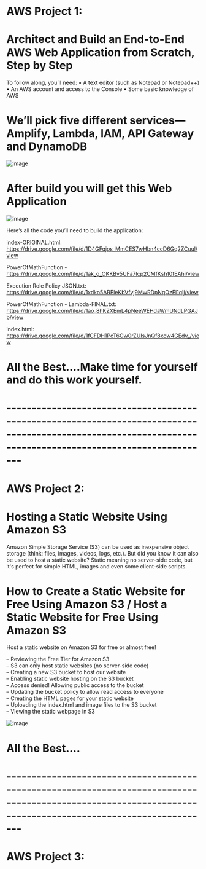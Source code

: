 # AWS Project 1: 
# Architect and Build an End-to-End AWS Web Application from Scratch, Step by Step

To follow along, you’ll need:
• A text editor (such as Notepad or Notepad++)
• An AWS account and access to the Console
• Some basic knowledge of AWS

# We’ll pick five different services—Amplify, Lambda, IAM, API Gateway and DynamoDB

![image](https://github.com/user-attachments/assets/991ad802-15af-4611-851a-10b90cfce6ce)

# After build you will get this Web Application

![image](https://github.com/user-attachments/assets/1ae90325-0998-4f2e-a265-74870f0c26a4)


Here’s all the code you’ll need to build the application:

index-ORIGINAL.html: https://drive.google.com/file/d/1D4GFqjos_MmCES7wHbn4ccD6Gq2ZCuul/view

PowerOfMathFunction - https://drive.google.com/file/d/1ak_o_OKKBv5UFa7lcp2CMfKsh10tEAhi/view

Execution Role Policy JSON.txt: https://drive.google.com/file/d/1xdko5AREleKbVfvj9MwRDpNqOzEl1qlj/view

PowerOfMathFunction - Lambda-FINAL.txt: https://drive.google.com/file/d/1ao_8hKZXEmL4pNeeWEHdaWmUNdLPGAJb/view

index.html: https://drive.google.com/file/d/1fCFDH1PcT6Gw0rZUIsJnQf8xow4GEdv_/view

# All the Best....Make time for yourself and do this work yourself.

# -----------------------------------------------------------------------------------------------------------------------------------------------------------

# AWS Project 2: 
# Hosting a Static Website Using Amazon S3

Amazon Simple Storage Service (S3) can be used as inexpensive object storage (think: files, images, videos, logs, etc.).  But did you know it can also be used to host a static website?  Static meaning no server-side code, but it's perfect for simple HTML, images and even some client-side scripts.

# How to Create a Static Website for Free Using Amazon S3 / Host a Static Website for Free Using Amazon S3
Host a static website on Amazon S3 for free or almost free!

 – Reviewing the Free Tier for Amazon S3 <br>
 – S3 can only host static websites (no server-side code) <br>
 – Creating a new S3 bucket to host our website <br>
 – Enabling static website hosting on the S3 bucket<br>
 – Access denied! Allowing public access to the bucket<br>
 – Updating the bucket policy to allow read access to everyone<br>
 – Creating the HTML pages for your static website<br>
 – Uploading the index.html and image files to the S3 bucket<br>
 – Viewing the static webpage in S3<br>

![image](https://github.com/user-attachments/assets/3fb2756e-c27a-4a01-91bb-4ece5fa36201)

# All the Best....

# -----------------------------------------------------------------------------------------------------------------------------------------------------------

# AWS Project 3: 


